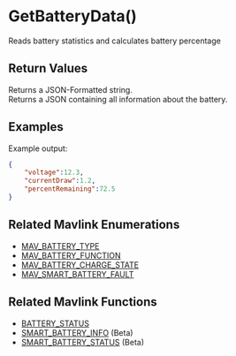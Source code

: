 # GetBatteryData()

Reads battery statistics and calculates battery percentage

## Return Values

Returns a JSON-Formatted string.  
Returns a JSON containing all information about the battery.

## Examples

Example output:

```json
{
    "voltage":12.3,
    "currentDraw":1.2,
    "percentRemaining":72.5
}
```

## Related Mavlink Enumerations

- [MAV_BATTERY_TYPE](https://mavlink.io/en/messages/common.html#MAV_BATTERY_TYPE)
- [MAV_BATTERY_FUNCTION](https://mavlink.io/en/messages/common.html#MAV_BATTERY_FUNCTION)
- [MAV_BATTERY_CHARGE_STATE](https://mavlink.io/en/messages/common.html#MAV_BATTERY_CHARGE_STATE)
- [MAV_SMART_BATTERY_FAULT](https://mavlink.io/en/messages/common.html#MAV_SMART_BATTERY_FAULT)

## Related Mavlink Functions

- [BATTERY_STATUS](https://mavlink.io/en/messages/common.html#BATTERY_STATUS)
- [SMART_BATTERY_INFO](https://mavlink.io/en/messages/common.html#SMART_BATTERY_INFO) (Beta)
- [SMART_BATTERY_STATUS](https://mavlink.io/en/messages/common.html#SMART_BATTERY_STATUS) (Beta)
